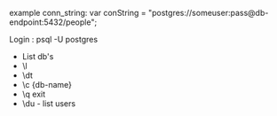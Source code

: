 example conn_string: var conString = "postgres://someuser:pass@db-endpoint:5432/people";

Login
: psql -U postgres

* List db's
* \l
* \dt
* \c {db-name}
* \q exit
* \du - list users
